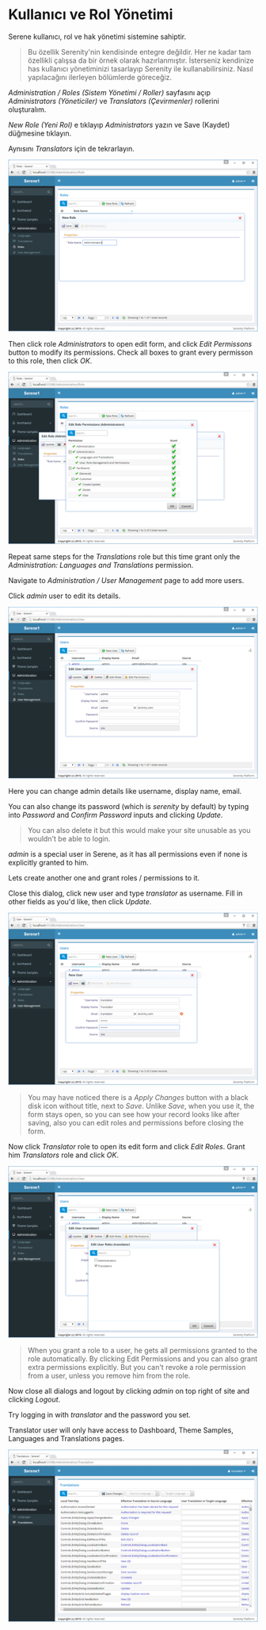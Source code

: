 # Kullanıcı ve Rol Yönetimi

Serene kullanıcı, rol ve hak yönetimi sistemine sahiptir.

> Bu özellik Serenity'nin kendisinde entegre değildir. Her ne kadar tam özellikli çalışsa da bir örnek olarak hazırlanmıştır. İsterseniz kendinize has kullanıcı yönetiminizi tasarlayıp Serenity ile kullanabilirsiniz. Nasıl yapılacağını ilerleyen bölümlerde göreceğiz.

*Administration / Roles (Sistem Yönetimi / Roller)* sayfasını açıp *Administrators (Yöneticiler)* ve *Translators (Çevirmenler)* rollerini oluşturalım.

*New Role (Yeni Rol)* e tıklayıp *Administrators* yazın ve Save (Kaydet) düğmesine tıklayın.

Aynısını *Translators* için de tekrarlayın.

![Create Admin Role](img/create_admin_role.png)

Then click role *Administrators* to open edit form, and click *Edit Permissons* button to modify its permissions. Check all boxes to grant every permisson to this role, then click *OK*.

![Admin Permissions](img/admin_permissions.png)

Repeat same steps for the *Translations* role but this time grant only the *Administration: Languages and Translations* permission.

Navigate to *Administration / User Management* page to add more users.

Click *admin* user to edit its details.

![Edit Admin User](img/edit_admin_user.png)

Here you can change admin details like username, display name, email.

You can also change its password (which is *serenity* by default) by typing into *Password* and *Confirm Password* inputs and clicking *Update*.

> You can also delete it but this would make your site unusable as you wouldn't be able to login.

*admin* is a special user in Serene, as it has all permissions even if none is explicitly granted to him.

Lets create another one and grant roles / permissions to it.

Close this dialog, click new user and type *translator* as username. Fill in other fields as you'd like, then click *Update*.

![Create Translator User](img/create_translator_user.png)

> You may have noticed there is a *Apply Changes* button with a black disk icon without title, next to *Save*. Unlike *Save*, when you use it, the form stays open, so you can see how your record looks like after saving, also you can edit roles and permissions before closing the form.

Now click *Translator* role to open its edit form and click *Edit Roles*. Grant him *Translators* role and click *OK*.

![Edit Translator Roles](img/edit_translator_roles.png)

> When you grant a role to a user, he gets all permissions granted to the role automatically. By clicking Edit Permissions and you can also grant extra permissions explicitly. But you can't revoke a role permission from a user, unless you remove him from the role.

Now close all dialogs and logout by clicking *admin* on top right of site and clicking *Logout*. 

Try logging in with *translator* and the password you set.

Translator user will only have access to Dashboard, Theme Samples, Languages and Translations pages.

![Translator Logged In](img/translator_logged_in.png)



